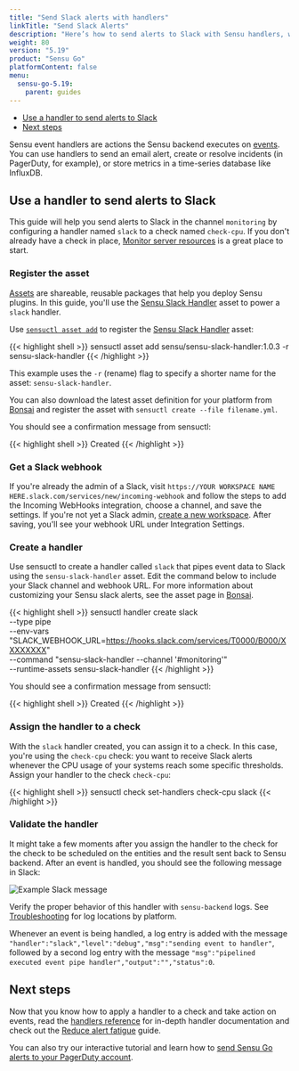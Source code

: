 ```yaml
---
title: "Send Slack alerts with handlers"
linkTitle: "Send Slack Alerts"
description: "Here’s how to send alerts to Slack with Sensu handlers, which are actions the Sensu backend executes on events. Use handlers to send events to your technology of choice (in this case, Slack) to alert you of incidents and help you resolve them more quickly."
weight: 80
version: "5.19"
product: "Sensu Go"
platformContent: false
menu: 
  sensu-go-5.19:
    parent: guides
---
```


- [Use a handler to send alerts to Slack](#use-a-handler-to-send-alerts-to-slack)
- [Next steps](#next-steps)

Sensu event handlers are actions the Sensu backend executes on [events][1].
You can use handlers to send an email alert, create or resolve incidents (in PagerDuty, for example), or store metrics in a time-series database like InfluxDB.

## Use a handler to send alerts to Slack

This guide will help you send alerts to Slack in the channel `monitoring` by configuring a handler named `slack` to a check named `check-cpu`.
If you don't already have a check in place, [Monitor server resources][2] is a great place to start.

### Register the asset

[Assets][13] are shareable, reusable packages that help you deploy Sensu plugins.
In this guide, you'll use the [Sensu Slack Handler][14] asset to power a `slack` handler.

Use [`sensuctl asset add`][10] to register the [Sensu Slack Handler][14] asset:

{{< highlight shell >}}
sensuctl asset add sensu/sensu-slack-handler:1.0.3 -r sensu-slack-handler
{{< /highlight >}}

This example uses the `-r` (rename) flag to specify a shorter name for the asset: `sensu-slack-handler`.

You can also download the latest asset definition for your platform from [Bonsai][14] and register the asset with `sensuctl create --file filename.yml`.

You should see a confirmation message from sensuctl:

{{< highlight shell >}}
Created
{{< /highlight >}}

### Get a Slack webhook

If you're already the admin of a Slack, visit `https://YOUR WORKSPACE NAME HERE.slack.com/services/new/incoming-webhook` and follow the steps to add the Incoming WebHooks integration, choose a channel, and save the settings.
If you're not yet a Slack admin, [create a new workspace][12].
After saving, you'll see your webhook URL under Integration Settings.

### Create a handler

Use sensuctl to create a handler called `slack` that pipes event data to Slack using the `sensu-slack-handler` asset.
Edit the command below to include your Slack channel and webhook URL.
For more information about customizing your Sensu slack alerts, see the asset page in [Bonsai][14].

{{< highlight shell >}}
sensuctl handler create slack \
--type pipe \
--env-vars "SLACK_WEBHOOK_URL=https://hooks.slack.com/services/T0000/B000/XXXXXXXX" \
--command "sensu-slack-handler --channel '#monitoring'" \
--runtime-assets sensu-slack-handler
{{< /highlight >}}

You should see a confirmation message from sensuctl:

{{< highlight shell >}}
Created
{{< /highlight >}}

### Assign the handler to a check

With the `slack` handler created, you can assign it to a check.
In this case, you're using the `check-cpu` check: you want to receive Slack alerts whenever the CPU usage of your systems reach some specific thresholds.
Assign your handler to the check `check-cpu`:

{{< highlight shell >}}
sensuctl check set-handlers check-cpu slack
{{< /highlight >}}

### Validate the handler

It might take a few moments after you assign the handler to the check for the check to be scheduled on the entities and the result sent back to Sensu backend.
After an event is handled, you should see the following message in Slack:

<div style="width:500px">
   <img class="html" alt="Example Slack message" src="/images/handler-slack.png"/>
</div>

Verify the proper behavior of this handler with `sensu-backend` logs.
See [Troubleshooting][7] for log locations by platform.

Whenever an event is being handled, a log entry is added with the message `"handler":"slack","level":"debug","msg":"sending event to handler"`, followed by a second log entry with the message `"msg":"pipelined executed event pipe handler","output":"","status":0`.

## Next steps

Now that you know how to apply a handler to a check and take action on events, read the [handlers reference][8] for in-depth handler documentation and check out the [Reduce alert fatigue][9] guide.

You can also try our interactive tutorial and learn how to [send Sensu Go alerts to your PagerDuty account][11].


[1]: ../../reference/events/
[2]: ../monitor-server-resources/
[3]: https://github.com/sensu/slack-handler
[4]: https://golang.org/doc/install
[5]: https://en.wikipedia.org/wiki/PATH_(variable)
[6]: https://api.slack.com/incoming-webhooks
[7]: ../troubleshooting/
[8]: ../../reference/handlers/
[9]: ../reduce-alert-fatigue/
[10]: ../../sensuctl/reference/#install-asset-definitions
[11]: ../../learn/sensu-pagerduty/
[12]: https://slack.com/get-started#create
[13]: ../../reference/assets
[14]: https://bonsai.sensu.io/assets/sensu/sensu-slack-handler
